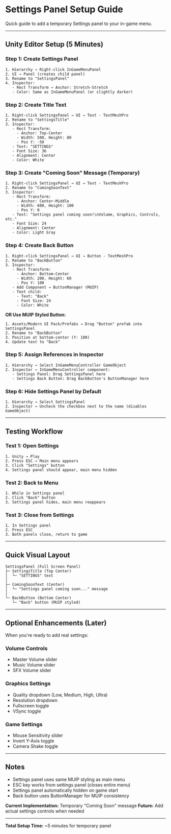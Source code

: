 # Settings Panel Setup Guide

Quick guide to add a temporary Settings panel to your in-game menu.

---

## Unity Editor Setup (5 Minutes)

### Step 1: Create Settings Panel

```
1. Hierarchy → Right-click InGameMenuPanel
2. UI → Panel (creates child panel)
3. Rename to "SettingsPanel"
4. Inspector:
   - Rect Transform → Anchor: Stretch-Stretch
   - Color: Same as InGameMenuPanel (or slightly darker)
```

### Step 2: Create Title Text

```
1. Right-click SettingsPanel → UI → Text - TextMeshPro
2. Rename to "SettingsTitle"
3. Inspector:
   - Rect Transform:
     - Anchor: Top-Center
     - Width: 500, Height: 80
     - Pos Y: -50
   - Text: "SETTINGS"
   - Font Size: 36
   - Alignment: Center
   - Color: White
```

### Step 3: Create "Coming Soon" Message (Temporary)

```
1. Right-click SettingsPanel → UI → Text - TextMeshPro
2. Rename to "ComingSoonText"
3. Inspector:
   - Rect Transform:
     - Anchor: Center-Middle
     - Width: 600, Height: 100
     - Pos Y: 0
   - Text: "Settings panel coming soon!\nVolume, Graphics, Controls, etc."
   - Font Size: 24
   - Alignment: Center
   - Color: Light Gray
```

### Step 4: Create Back Button

```
1. Right-click SettingsPanel → UI → Button - TextMeshPro
2. Rename to "BackButton"
3. Inspector:
   - Rect Transform:
     - Anchor: Bottom-Center
     - Width: 200, Height: 60
     - Pos Y: 100
   - Add Component → ButtonManager (MUIP)
   - Text child:
     - Text: "Back"
     - Font Size: 24
     - Color: White
```

**OR Use MUIP Styled Button:**
```
1. Assets/Modern UI Pack/Prefabs → Drag "Button" prefab into SettingsPanel
2. Rename to "BackButton"
3. Position at bottom-center (Y: 100)
4. Update text to "Back"
```

### Step 5: Assign References in Inspector

```
1. Hierarchy → Select InGameMenuController GameObject
2. Inspector → InGameMenuController component:
   - Settings Panel: Drag SettingsPanel here
   - Settings Back Button: Drag BackButton's ButtonManager here
```

### Step 6: Hide Settings Panel by Default

```
1. Hierarchy → Select SettingsPanel
2. Inspector → Uncheck the checkbox next to the name (disables GameObject)
```

---

## Testing Workflow

### Test 1: Open Settings
```
1. Unity → Play
2. Press ESC → Main menu appears
3. Click "Settings" button
4. Settings panel should appear, main menu hidden
```

### Test 2: Back to Menu
```
1. While in Settings panel
2. Click "Back" button
3. Settings panel hides, main menu reappears
```

### Test 3: Close from Settings
```
1. In Settings panel
2. Press ESC
3. Both panels close, return to game
```

---

## Quick Visual Layout

```
SettingsPanel (Full Screen Panel)
├─ SettingsTitle (Top Center)
│  └─ "SETTINGS" text
│
├─ ComingSoonText (Center)
│  └─ "Settings panel coming soon..." message
│
└─ BackButton (Bottom Center)
   └─ "Back" button (MUIP styled)
```

---

## Optional Enhancements (Later)

When you're ready to add real settings:

### Volume Controls
- Master Volume slider
- Music Volume slider
- SFX Volume slider

### Graphics Settings
- Quality dropdown (Low, Medium, High, Ultra)
- Resolution dropdown
- Fullscreen toggle
- VSync toggle

### Game Settings
- Mouse Sensitivity slider
- Invert Y-Axis toggle
- Camera Shake toggle

---

## Notes

- Settings panel uses same MUIP styling as main menu
- ESC key works from settings panel (closes entire menu)
- Settings panel automatically hidden on game start
- Back button uses ButtonManager for MUIP consistency

**Current Implementation:** Temporary "Coming Soon" message
**Future:** Add actual settings controls when needed

---

**Total Setup Time:** ~5 minutes for temporary panel
